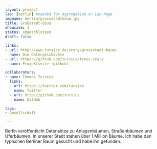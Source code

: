 ```yaml
---
layout: project
lab: [berlin] #needed for Aggregation on Lab-Page
imgname: berlin/grossstadtbaum.jpg
title: Großstadt-Baum
showcase: 1
status: abgeschlossen
draft: false

links:
- url: http://www.tursics.de/story/grossstadt-baum/
  name: Die Datengeschichte
- url: https://github.com/tursics/trees-story
  name: Projektseite (github)

collaborators:
- name: Thomas Tursics
  links:
  - url: https://twitter.com/tursics
    name: Twitter
  - url: http://github.com/tursics
    name: GitHub

tags:
- Gesellschaft

---
```


Berlin veröffentlicht Datensätze zu Anlagenbäumen, Straßenbäumen und Uferbäumen.
In unserer Stadt stehen über 1 Million Bäume.
Ich habe den typischen Berliner Baum gesucht und habe ihn gefunden.
